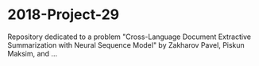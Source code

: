 # 2018-Project-29
Repository dedicated to a problem "Cross-Language Document Extractive Summarization with Neural Sequence Model"
by Zakharov Pavel, Piskun Maksim, and ...

